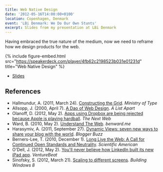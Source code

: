 ```yaml
---
title: Web Native Design
date: '2012-05-16T14:00:00+0100'
location: Copenhagen, Denmark
event: 'LBi Denmark: We Do Our Own Stunts'
excerpt: Slides from my presentation at LBi Denmark
---
```

Having embraced the true nature of the medium, now we need to reframe how we design products for the web.

{% include figure-embed.html
  src="https://speakerdeck.com/player/4fb62c2198523b031e01231d"
  title="Web Native Design"
%}

  * [Slides](https://speakerdeck.com/paulrobertlloyd/web-native-design)

## References

  * Hallmundur, A. (2011, March 24). [Constructing the Grid](http://ministryoftype.co.uk/words/article/constructing-the-grid). <cite>Ministry of Type</cite>
  * Allsopp, J. (2000, April 7). [A Dao of Web Design](http://alistapart.com/article/dao). <cite>A List Apart</cite>
  * Olanoff, D. (2012, May 2). [Apps using Dropbox are being rejected because Apple is playing hardball](http://thenextweb.com/apple/2012/05/02/apps-using-dropbox-are-being-rejected-because-apple-is-playing-hardball/). <cite>The Next Web</cite>
  * Ward, B. (2010, May 2). [Understand The Web](https://benward.me/blog/understand-the-web). <cite>benward.me</cite>
  * Harasymiv, A. (2011, September 27). [Dynamic Views: seven new ways to share your blog with the world](http://buzz.blogger.com/2011/09/dynamic-views-seven-new-ways-to-share.html). <cite>Blogger Buzz</cite>
  * Berners-Lee, T. (2010, December 1). [Long Live the Web: A Call for Continued Open Standards and Neutrality](http://www.scientificamerican.com/article/long-live-the-web/). <cite>Scientific American</cite>
  * O'Dell, J. (2012, May 2). [You'll never believe how LinkedIn built its new iPad app](http://venturebeat.com/2012/05/02/linkedin-ipad-app-engineering/). <cite>VentureBeat</cite>
  * Sinofsky, S. (2012, March 21). [Scaling to different screens](https://blogs.msdn.microsoft.com/b8/2012/03/21/scaling-to-different-screens/). <cite>Building Windows 8</cite>
